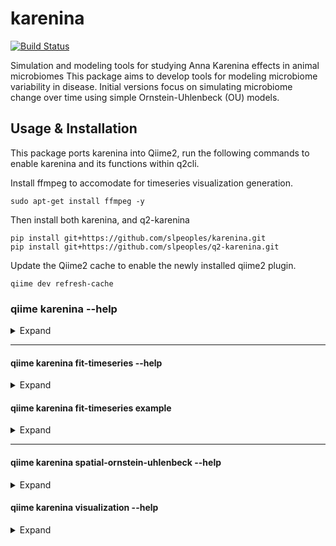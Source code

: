 # karenina
[![Build Status](https://travis-ci.org/zaneveld/karenina.svg?branch=master)](https://travis-ci.org/zaneveld/karenina)


Simulation and modeling tools for studying Anna Karenina effects in animal microbiomes 
This package aims to develop tools for modeling microbiome variability in disease.  Initial versions focus on simulating microbiome change 
over time using simple Ornstein-Uhlenbeck (OU) models.  

## Usage & Installation
This package ports karenina into Qiime2, run the following commands to enable karenina and its functions within q2cli.

Install ffmpeg to accomodate for timeseries visualization generation.
```
sudo apt-get install ffmpeg -y
```

Then install both karenina, and q2-karenina
```
pip install git+https://github.com/slpeoples/karenina.git
pip install git+https://github.com/slpeoples/q2-karenina.git
```

Update the Qiime2 cache to enable the newly installed qiime2 plugin.
```
qiime dev refresh-cache
```

### qiime karenina --help
<details><summary>Expand</summary>
<p>
  
```
  Usage: qiime karenina [OPTIONS] COMMAND [ARGS]...
  
    Description: This script simulates microbiome change over time using
    Ornstein-Uhlenbeck (OU) models.  These are similar to Brownian motion
    models, with the exception that they include reversion to a mean. Output
    is a tab-delimited data table and figures.

    Plugin website: https://github.com/zaneveld/karenina

    Getting user support: Please post to the QIIME 2 forum for help with this
    plugin: https://forum.qiime2.org

  Options:
    --version    Show the version and exit.
    --citations  Show citations and exit.
    --help       Show this message and exit.

  Commands:
    fit-timeseries              Fit OU Models to PCoA Ordination output
    spatial-ornstein-uhlenbeck  Spatial Ornstein Uhlenbeck microbial community
                                simulation
    visualization               Generates 3D animations of PCoA Timeseries
  ```
  
</p>
</details>

_____

#### qiime karenina fit-timeseries --help
<details><summary>Expand</summary>
<p>
  
```
  Usage: qiime karenina fit-timeseries [OPTIONS]
  
    This visualizer generates OU model parameters for PCoA outputdata, for
    each individual and each defined treatment cohort.

  Options:
    --p-pcoa TEXT                   filepath to PCoA results  [required]
    --p-metadata TEXT               filepath to Sample metadata  [required]
    --p-method [basinhopping]       global optimization method  [required]
    --p-individual-col TEXT         individual column identifier  [required]
    --p-timepoint-col TEXT          timepoint column identifier  [required]
    --p-treatment-col TEXT          treatment column identifier  [required]
    --o-visualization VISUALIZATION PATH
                                    [required if not passing --output-dir]
    --output-dir DIRECTORY          Output unspecified results to a directory
    --cmd-config PATH               Use config file for command options
    --verbose                       Display verbose output to stdout and/or
                                    stderr during execution of this action.
                                    [default: False]
    --quiet                         Silence output if execution is successful
                                    (silence is golden).  [default: False]
    --citations                     Show citations and exit.
    --help                          Show this message and exit.
```
</p>
</details>

#### qiime karenina fit-timeseries example
<details><summary>Expand</summary>
<p>

Utilizing simulation data generated from running spatial-ornstein-uhlenbeck, the following files are used as the PCoA and Metadata files, respectively.
    * https://github.com/SLPeoples/q2-karenina/blob/master/data/ordination.txt
    * https://github.com/SLPeoples/q2-karenina/blob/master/data/metadata.tsv

We make sure that the files are saved in the appropriate place, in this instance, I have them saved to the qiime2 home directory, so we define the pcoa and metadata parameters to match these filepaths. These must be direct filepaths to PCoA and Metadata files, and not Qiime2 artifacts.
```
    --p-pcoa /home/qiime2/ordination.txt
    --p-metadata /home/qiime2/metadata.tsv
```

Currently the only supported optimization method is basinhopping, so we define our method as follows:
```
    --p-method basinhopping
```

Within the metadata file, we see that the column identifying individuals, timepoints, and treatment are:
```
        Subject, Timepoint, Treatment
```

We define the following parameters to match these column names.
```
    --p-individual-col Subject
    --p-timepoint-col Timepoint
    --p-treatment-col Treatment
```

We define our output directory as a new directory that is appropriate for the qiime2 action that is being completed.
```
    --output-dir /home/qiime2/simulation_ou_fit_ts/
```

Now that we've set up our parameters, we can run our qiime2 visualization.
```
    qiime karenina fit-timeseries --p-pcoa /home/qiime2/ordination.txt --p-metadata /home/qiime2/metadata.tsv --p-method basinhopping --p-individual-col Subject --p-timepoint-col Timepoint --p-treatment-col Treatment --output-dir /home/qiime2/simulation_ou_fit_ts/
```

If the visualization was successful, you should see the following console response:
```
    Saved Visualization to: /home/qiime2/simulation_ou_visualization/visualization.qzv
```
</p>
</details>

_____

#### qiime karenina spatial-ornstein-uhlenbeck --help
<details><summary>Expand</summary>
<p>

## UNDER CONSTRUCTION - PLEASE REFER TO karenina.spatial_ornstein_uhlenbeck
```
  Usage: qiime karenina spatial-ornstein-uhlenbeck [OPTIONS]

    This method simulates microbial behavior over time usingOrnstein Uhlenbeck
    models. This are similar to Brownian Motionwith the exception that they
    include reversion to a mean.

  Options:
    --p-perturbation-fp TEXT        filepath for perturbation parameters for
                                    simulation results  [required]
    --p-treatment-names TEXT        ['control,destabalizing_treatment'] Names
                                    for simulation treatments  [required]
    --p-n-individuals TEXT          ['35,35'] Number of individuals per
                                    treatment  [required]
    --p-n-timepoints INTEGER        ['10'] Number of simulation timepoints
                                    [required]
    --p-perturbation-timepoint INTEGER
                                    ['5'] Timepoint at which to apply treatment
                                    (<n_timepoints)  [required]
    --p-perturbation-duration INTEGER
                                    ['100'] Duration of perturbation.
                                    [required]
    --p-interindividual-variation FLOAT
                                    ['0.01']Starting variability between
                                    individuals  [required]
    --p-delta FLOAT                 ['0.25'] Starting Delta parameter for
                                    Brownian Motion/ OU models. Higher values
                                    indicate greater variability over time
                                    [required]
    --p-lam FLOAT                   ['0.20'] Starting Lambda value for OU
                                    process. Higher values indicate a greater
                                    tendancy to revert to the mean value.
                                    [required]
    --p-fixed-start-pos TEXT        Starting x,y,z position for each point. If
                                    not defined, starting positions will be
                                    randomized based on
                                    interindividual_variation; type: string, eg:
                                    ['0.0,0.1,0.2'].  [required]
    --o-ordination ARTIFACT PATH PCoAResults
                                    Sample PCoA file containing simulation data
                                    [required if not passing --output-dir]
    --o-distance-matrix ARTIFACT PATH DistanceMatrix
                                    Sample Distance Matrix containing simulation
                                    data  [required if not passing --output-dir]
    --output-dir DIRECTORY          Output unspecified results to a directory
    --cmd-config PATH               Use config file for command options
    --verbose                       Display verbose output to stdout and/or
                                    stderr during execution of this action.
                                    [default: False]
    --quiet                         Silence output if execution is successful
                                    (silence is golden).  [default: False]
    --citations                     Show citations and exit.
    --help                          Show this message and exit.
```
</p>
</details>

#### qiime karenina visualization --help
<details><summary>Expand</summary>
<p>

## UNDER CONSTRUCTION - PLEASE REFER TO karenina.visualization
```
  Usage: qiime karenina visualization [OPTIONS]

    This visualizer generates 3D animations of PCoA Timeseries.

  Options:
    --p-pcoa TEXT                   filepath to PCoA results  [required]
    --p-metadata TEXT               filepath to Sample metadata  [required]
    --p-individual-col TEXT         individual column identifier  [required]
    --p-timepoint-col TEXT          timepoint column identifier  [required]
    --p-treatment-col TEXT          treatment column identifier  [required]
    --o-visualization VISUALIZATION PATH
                                    [required if not passing --output-dir]
    --output-dir DIRECTORY          Output unspecified results to a directory
    --cmd-config PATH               Use config file for command options
    --verbose                       Display verbose output to stdout and/or
                                    stderr during execution of this action.
                                    [default: False]
    --quiet                         Silence output if execution is successful
                                    (silence is golden).  [default: False]
    --citations                     Show citations and exit.
    --help                          Show this message and exit.
```

</p>
</details>
